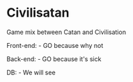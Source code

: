 # Civilisatan
Game mix between Catan and Civilisation

Front-end:
    - GO because why not

Back-end:
    - GO because it's sick

DB:
    - We will see
